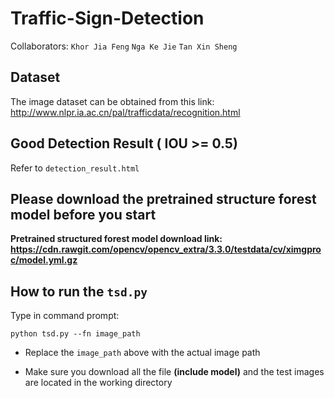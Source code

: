 # Traffic-Sign-Detection
Collaborators: 
```Khor Jia Feng``` ```Nga Ke Jie``` ```Tan Xin Sheng```

## Dataset
The image dataset can be obtained from this link: http://www.nlpr.ia.ac.cn/pal/trafficdata/recognition.html

## Good Detection Result ( IOU >= 0.5)
Refer to ```detection_result.html```

## Please download the pretrained structure forest model before you start

**Pretrained structured forest model download link: https://cdn.rawgit.com/opencv/opencv_extra/3.3.0/testdata/cv/ximgproc/model.yml.gz**

## How to run the `tsd.py`


Type in command prompt:
```
python tsd.py --fn image_path
```

- Replace the `image_path` above with the actual image path

- Make sure you download all the file **(include model)** and the test images are located in the working directory

  
